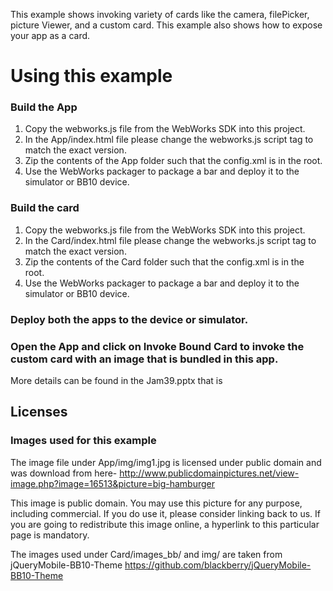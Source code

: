 This example shows invoking variety of cards like the camera, filePicker, picture Viewer, and a custom card.
This example also shows how to expose your app as a card.

# Using this example
### Build the App
1. Copy the webworks.js file from the WebWorks SDK into this project.
2. In the App/index.html file please change the webworks.js script tag to match the exact version.
3. Zip the contents of the App folder such that the config.xml is in the root.
4. Use the WebWorks packager to package a bar and deploy it to the simulator or BB10 device.

### Build the card

1. Copy the webworks.js file from the WebWorks SDK into this project.
2. In the Card/index.html file please change the webworks.js script tag to match the exact version.
3. Zip the contents of the Card folder such that the config.xml is in the root.
4. Use the WebWorks packager to package a bar and deploy it to the simulator or BB10 device.

### Deploy both the apps to the device or simulator.
### Open the App and click on Invoke Bound Card to invoke the custom card with an image that is bundled in this app.

More details can be found in the Jam39.pptx that is

## Licenses

### Images used for this example
The image file under App/img/img1.jpg is licensed under public domain and was download from here-
http://www.publicdomainpictures.net/view-image.php?image=16513&picture=big-hamburger

This image is public domain. You may use this picture for any purpose, including commercial.
If you do use it, please consider linking back to us. If you are going to redistribute this image online,
a hyperlink to this particular page is mandatory.

The images used under Card/images_bb/ and img/ are taken from jQueryMobile-BB10-Theme
https://github.com/blackberry/jQueryMobile-BB10-Theme

